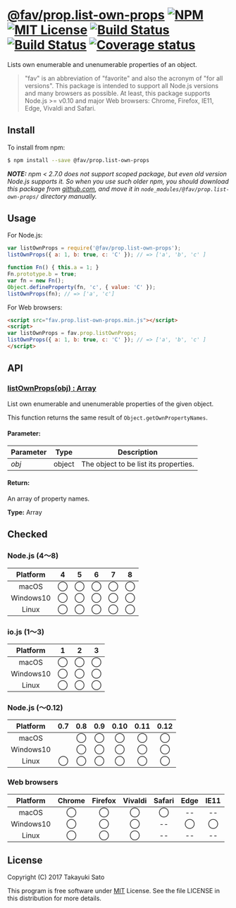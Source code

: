 # [@fav/prop.list-own-props][repo-url] [![NPM][npm-img]][npm-url] [![MIT License][mit-img]][mit-url] [![Build Status][travis-img]][travis-url] [![Build Status][appveyor-img]][appveyor-url] [![Coverage status][coverage-img]][coverage-url]

Lists own enumerable and unenumerable properties of an object.

> "fav" is an abbreviation of "favorite" and also the acronym of "for all versions".
> This package is intended to support all Node.js versions and many browsers as possible.
> At least, this package supports Node.js >= v0.10 and major Web browsers: Chrome, Firefox, IE11, Edge, Vivaldi and Safari.


## Install

To install from npm:

```sh
$ npm install --save @fav/prop.list-own-props
```

***NOTE:*** *npm < 2.7.0 does not support scoped package, but even old version Node.js supports it. So when you use such older npm, you should download this package from [github.com][repo-url], and move it in `node_modules/@fav/prop.list-own-props/` directory manually.*


## Usage

For Node.js:

```js
var listOwnProps = require('@fav/prop.list-own-props');
listOwnProps({ a: 1, b: true, c: 'C' }); // => ['a', 'b', 'c' ]

function Fn() { this.a = 1; }
Fn.prototype.b = true;
var fn = new Fn();
Object.defineProperty(fn, 'c', { value: 'C' });
listOwnProps(fn); // => ['a', 'c']
```

For Web browsers:

```html
<script src="fav.prop.list-own-props.min.js"></script>
<script>
var listOwnProps = fav.prop.listOwnProps;
listOwnProps({ a: 1, b: true, c: 'C' }); // => ['a', 'b', 'c' ]
</script>
```


## API

### <u>listOwnProps(obj) : Array</u>

List own enumerable and unenumerable properties of the given object.

This function returns the same result of `Object.getOwnPropertyNames`.


#### Parameter:

| Parameter |  Type  | Description                           |
|-----------|:------:|---------------------------------------|
| *obj*     | object | The object to be list its properties. |

#### Return:

An array of property names.

**Type:** Array


## Checked                                                                      

### Node.js (4〜8)

| Platform  |   4    |   5    |   6    |   7    |   8    |
|:---------:|:------:|:------:|:------:|:------:|:------:|
| macOS     |&#x25ef;|&#x25ef;|&#x25ef;|&#x25ef;|&#x25ef;|
| Windows10 |&#x25ef;|&#x25ef;|&#x25ef;|&#x25ef;|&#x25ef;|
| Linux     |&#x25ef;|&#x25ef;|&#x25ef;|&#x25ef;|&#x25ef;|

### io.js (1〜3)

| Platform  |   1    |   2    |   3    |
|:---------:|:------:|:------:|:------:|
| macOS     |&#x25ef;|&#x25ef;|&#x25ef;|
| Windows10 |&#x25ef;|&#x25ef;|&#x25ef;|
| Linux     |&#x25ef;|&#x25ef;|&#x25ef;|

### Node.js (〜0.12)

| Platform  |  0.7   |  0.8   |  0.9   |  0.10  |  0.11  |  0.12  |
|:---------:|:------:|:------:|:------:|:------:|:------:|:------:|
| macOS     |        |&#x25ef;|&#x25ef;|&#x25ef;|&#x25ef;|&#x25ef;|
| Windows10 |        |&#x25ef;|&#x25ef;|&#x25ef;|&#x25ef;|&#x25ef;|
| Linux     |&#x25ef;|&#x25ef;|&#x25ef;|&#x25ef;|&#x25ef;|&#x25ef;|

### Web browsers

| Platform  | Chrome | Firefox | Vivaldi | Safari |  Edge  | IE11   |
|:---------:|:------:|:-------:|:-------:|:------:|:------:|:------:|
| macOS     |&#x25ef;|&#x25ef; |&#x25ef; |&#x25ef;|   --   |   --   |
| Windows10 |&#x25ef;|&#x25ef; |&#x25ef; |   --   |&#x25ef;|&#x25ef;|
| Linux     |&#x25ef;|&#x25ef; |&#x25ef; |   --   |   --   |   --   |


## License

Copyright (C) 2017 Takayuki Sato

This program is free software under [MIT][mit-url] License.
See the file LICENSE in this distribution for more details.

[repo-url]: https://github.com/sttk/fav-prop.list-own-props/
[npm-img]: https://img.shields.io/badge/npm-v0.0.0-blue.svg
[npm-url]: https://www.npmjs.com/package/@fav/prop.list-own-props
[mit-img]: https://img.shields.io/badge/license-MIT-green.svg
[mit-url]: https://opensource.org/licenses/MIT
[travis-img]: https://travis-ci.org/sttk/fav-prop.list-own-props.svg?branch=master
[travis-url]: https://travis-ci.org/sttk/fav-prop.list-own-props
[appveyor-img]: https://ci.appveyor.com/api/projects/status/github/sttk/fav-prop.list-own-props?branch=master&svg=true
[appveyor-url]: https://ci.appveyor.com/project/sttk/fav-prop-list-own-props
[coverage-img]: https://coveralls.io/repos/github/sttk/fav-prop.list-own-props/badge.svg?branch=master
[coverage-url]: https://coveralls.io/github/sttk/fav-prop.list-own-props?branch=master
